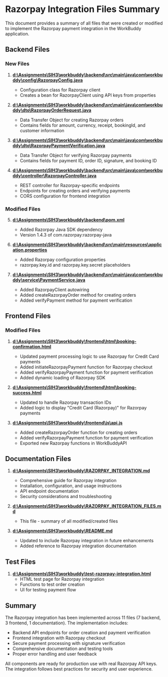 # Razorpay Integration Files Summary

This document provides a summary of all files that were created or modified to implement the Razorpay payment integration in the WorkBuddy application.

## Backend Files

### New Files

1. **[d:\Assignments\SIH3\workbuddy\backend\src\main\java\com\workbuddy\config\RazorpayConfig.java](file:///d%3A/Assignments/SIH3/workbuddy/backend/src/main/java/com/workbuddy/config/RazorpayConfig.java)**
   - Configuration class for Razorpay client
   - Creates a bean for RazorpayClient using API keys from properties

2. **[d:\Assignments\SIH3\workbuddy\backend\src\main\java\com\workbuddy\dto\RazorpayOrderRequest.java](file:///d%3A/Assignments/SIH3/workbuddy/backend/src/main/java/com/workbuddy/dto/RazorpayOrderRequest.java)**
   - Data Transfer Object for creating Razorpay orders
   - Contains fields for amount, currency, receipt, bookingId, and customer information

3. **[d:\Assignments\SIH3\workbuddy\backend\src\main\java\com\workbuddy\dto\RazorpayPaymentVerification.java](file:///d%3A/Assignments/SIH3/workbuddy/backend/src/main/java/com/workbuddy/dto/RazorpayPaymentVerification.java)**
   - Data Transfer Object for verifying Razorpay payments
   - Contains fields for payment ID, order ID, signature, and booking ID

4. **[d:\Assignments\SIH3\workbuddy\backend\src\main\java\com\workbuddy\controller\RazorpayController.java](file:///d%3A/Assignments/SIH3/workbuddy/backend/src/main/java/com/workbuddy/controller/RazorpayController.java)**
   - REST controller for Razorpay-specific endpoints
   - Endpoints for creating orders and verifying payments
   - CORS configuration for frontend integration

### Modified Files

5. **[d:\Assignments\SIH3\workbuddy\backend\pom.xml](file:///d%3A/Assignments/SIH3/workbuddy/backend/pom.xml)**
   - Added Razorpay Java SDK dependency
   - Version 1.4.3 of com.razorpay:razorpay-java

6. **[d:\Assignments\SIH3\workbuddy\backend\src\main\resources\application.properties](file:///d%3A/Assignments/SIH3/workbuddy/backend/src/main/resources/application.properties)**
   - Added Razorpay configuration properties
   - razorpay.key.id and razorpay.key.secret placeholders

7. **[d:\Assignments\SIH3\workbuddy\backend\src\main\java\com\workbuddy\service\PaymentService.java](file:///d%3A/Assignments/SIH3/workbuddy/backend/src/main/java/com/workbuddy/service/PaymentService.java)**
   - Added RazorpayClient autowiring
   - Added createRazorpayOrder method for creating orders
   - Added verifyPayment method for payment verification

## Frontend Files

### Modified Files

1. **[d:\Assignments\SIH3\workbuddy\frontend\html\booking-confirmation.html](file:///d%3A/Assignments/SIH3/workbuddy/frontend/html/booking-confirmation.html)**
   - Updated payment processing logic to use Razorpay for Credit Card payments
   - Added initiateRazorpayPayment function for Razorpay checkout
   - Added verifyRazorpayPayment function for payment verification
   - Added dynamic loading of Razorpay SDK

2. **[d:\Assignments\SIH3\workbuddy\frontend\html\booking-success.html](file:///d%3A/Assignments/SIH3/workbuddy/frontend/html/booking-success.html)**
   - Updated to handle Razorpay transaction IDs
   - Added logic to display "Credit Card (Razorpay)" for Razorpay payments

3. **[d:\Assignments\SIH3\workbuddy\frontend\js\api.js](file:///d%3A/Assignments/SIH3/workbuddy/frontend/js/api.js)**
   - Added createRazorpayOrder function for creating orders
   - Added verifyRazorpayPayment function for payment verification
   - Exported new Razorpay functions in WorkBuddyAPI

## Documentation Files

1. **[d:\Assignments\SIH3\workbuddy\RAZORPAY_INTEGRATION.md](file:///d%3A/Assignments/SIH3/workbuddy/RAZORPAY_INTEGRATION.md)**
   - Comprehensive guide for Razorpay integration
   - Installation, configuration, and usage instructions
   - API endpoint documentation
   - Security considerations and troubleshooting

2. **[d:\Assignments\SIH3\workbuddy\RAZORPAY_INTEGRATION_FILES.md](file:///d%3A/Assignments/SIH3/workbuddy/RAZORPAY_INTEGRATION_FILES.md)**
   - This file - summary of all modified/created files

3. **[d:\Assignments\SIH3\workbuddy\README.md](file:///d%3A/Assignments/SIH3/workbuddy/README.md)**
   - Updated to include Razorpay integration in future enhancements
   - Added reference to Razorpay integration documentation

## Test Files

1. **[d:\Assignments\SIH3\workbuddy\test-razorpay-integration.html](file:///d%3A/Assignments/SIH3/workbuddy/test-razorpay-integration.html)**
   - HTML test page for Razorpay integration
   - Functions to test order creation
   - UI for testing payment flow

## Summary

The Razorpay integration has been implemented across 11 files (7 backend, 3 frontend, 1 documentation). The implementation includes:

- Backend API endpoints for order creation and payment verification
- Frontend integration with Razorpay checkout
- Secure payment processing with signature verification
- Comprehensive documentation and testing tools
- Proper error handling and user feedback

All components are ready for production use with real Razorpay API keys. The integration follows best practices for security and user experience.
